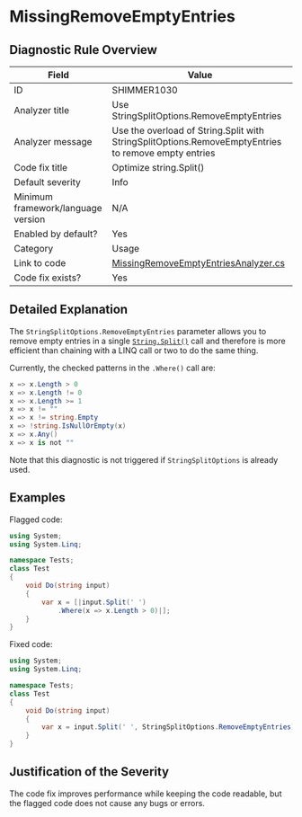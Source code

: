 # MissingRemoveEmptyEntries

## Diagnostic Rule Overview

| Field                              | Value
|------------------------------------|-------
| ID                                 | SHIMMER1030
| Analyzer title                     | Use StringSplitOptions.RemoveEmptyEntries
| Analyzer message                   | Use the overload of String.Split with StringSplitOptions.RemoveEmptyEntries to remove empty entries
| Code fix title                     | Optimize string.Split()
| Default severity                   | Info
| Minimum framework/language version | N/A
| Enabled by default?                | Yes
| Category                           | Usage
| Link to code                       | [MissingRemoveEmptyEntriesAnalyzer.cs](../../src/Shimmering.Analyzers/UsageRules/MissingRemoveEmptyEntries/MissingRemoveEmptyEntriesAnalyzer.cs)
| Code fix exists?                   | Yes

## Detailed Explanation

The `StringSplitOptions.RemoveEmptyEntries` parameter allows you to remove empty entries in a single [`String.Split()`](https://learn.microsoft.com/en-us/dotnet/api/system.string.split) call and therefore is more efficient than chaining with a LINQ call or two to do the same thing.

Currently, the checked patterns in the `.Where()` call are:
```cs
x => x.Length > 0
x => x.Length != 0
x => x.Length >= 1
x => x != ""
x => x != string.Empty
x => !string.IsNullOrEmpty(x)
x => x.Any()
x => x is not ""
```

Note that this diagnostic is not triggered if `StringSplitOptions` is already used.

## Examples

Flagged code:
```cs
using System;
using System.Linq;

namespace Tests;
class Test
{
    void Do(string input)
    {
        var x = [|input.Split(' ')
            .Where(x => x.Length > 0)|];
    }
}
```

Fixed code:
```cs
using System;
using System.Linq;

namespace Tests;
class Test
{
    void Do(string input)
    {
        var x = input.Split(' ', StringSplitOptions.RemoveEmptyEntries);
    }
}
```

## Justification of the Severity

The code fix improves performance while keeping the code readable, but the flagged code does not cause any bugs or errors.
